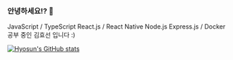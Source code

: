 ### 안녕하세요!? 👋

JavaScript / TypeScript
React.js / React Native
Node.js Express.js / Docker 공부 중인 김효선 입니다 :)


[![Hyosun's GitHub stats](https://github-readme-stats.vercel.app/api?username=Khyosunny&show_icons=true&theme=dark)](https://github.com/Khyosunny/github-readme-stats)
<!--
**Khyosunny/Khyosunny** is a ✨ _special_ ✨ repository because its `README.md` (this file) appears on your GitHub profile.

Here are some ideas to get you started:

- 🔭 I’m currently working on ...
- 🌱 I’m currently learning ...
- 👯 I’m looking to collaborate on ...
- 🤔 I’m looking for help with ...
- 💬 Ask me about ...
- 📫 How to reach me: ...
- 😄 Pronouns: ...
- ⚡ Fun fact: ...
-->
